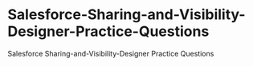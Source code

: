 # Salesforce-Sharing-and-Visibility-Designer-Practice-Questions
Salesforce Sharing-and-Visibility-Designer Practice Questions

